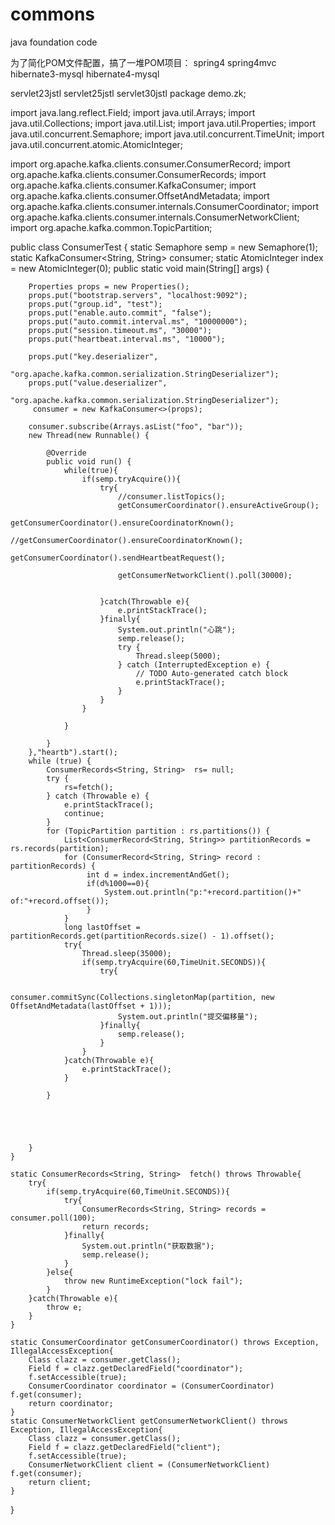# commons
java foundation code 

为了简化POM文件配置，搞了一堆POM项目：
spring4
spring4mvc
hibernate3-mysql
hibernate4-mysql

servlet23jstl
servlet25jstl
servlet30jstl
package demo.zk;

import java.lang.reflect.Field;
import java.util.Arrays;
import java.util.Collections;
import java.util.List;
import java.util.Properties;
import java.util.concurrent.Semaphore;
import java.util.concurrent.TimeUnit;
import java.util.concurrent.atomic.AtomicInteger;

import org.apache.kafka.clients.consumer.ConsumerRecord;
import org.apache.kafka.clients.consumer.ConsumerRecords;
import org.apache.kafka.clients.consumer.KafkaConsumer;
import org.apache.kafka.clients.consumer.OffsetAndMetadata;
import org.apache.kafka.clients.consumer.internals.ConsumerCoordinator;
import org.apache.kafka.clients.consumer.internals.ConsumerNetworkClient;
import org.apache.kafka.common.TopicPartition;

public class ConsumerTest {
	static Semaphore semp = new Semaphore(1);
	static KafkaConsumer<String, String> consumer;
	static AtomicInteger index = new AtomicInteger(0);
	public static void main(String[] args) {

		Properties props = new Properties();
		props.put("bootstrap.servers", "localhost:9092");
		props.put("group.id", "test");
		props.put("enable.auto.commit", "false");
		props.put("auto.commit.interval.ms", "10000000");
		props.put("session.timeout.ms", "30000");
		props.put("heartbeat.interval.ms", "10000");
		
		props.put("key.deserializer",
				"org.apache.kafka.common.serialization.StringDeserializer");
		props.put("value.deserializer",
				"org.apache.kafka.common.serialization.StringDeserializer");
		 consumer = new KafkaConsumer<>(props);
		
		consumer.subscribe(Arrays.asList("foo", "bar"));
		new Thread(new Runnable() {
			
			@Override
			public void run() {
				while(true){
					if(semp.tryAcquire()){
						try{
							//consumer.listTopics();
							getConsumerCoordinator().ensureActiveGroup();
							getConsumerCoordinator().ensureCoordinatorKnown();
							//getConsumerCoordinator().ensureCoordinatorKnown();
							getConsumerCoordinator().sendHeartbeatRequest();
							
							getConsumerNetworkClient().poll(30000);
							
						 
						}catch(Throwable e){
							e.printStackTrace();
						}finally{
							System.out.println("心跳");
							semp.release();
							try {
								Thread.sleep(5000);
							} catch (InterruptedException e) {
								// TODO Auto-generated catch block
								e.printStackTrace();
							}
						}
					}
					
				}
				
			}
		},"heartb").start();
		while (true) {
			ConsumerRecords<String, String>  rs= null;
			try {
				rs=fetch();
			} catch (Throwable e) {
				e.printStackTrace();
				continue;
			}
			for (TopicPartition partition : rs.partitions()) {
                List<ConsumerRecord<String, String>> partitionRecords = rs.records(partition);
                for (ConsumerRecord<String, String> record : partitionRecords) {
                	 int d = index.incrementAndGet();
    				 if(d%1000==0){
    					 System.out.println("p:"+record.partition()+" of:"+record.offset());
    				 }
                }
                long lastOffset = partitionRecords.get(partitionRecords.size() - 1).offset();
                try{
                	Thread.sleep(35000);
	                if(semp.tryAcquire(60,TimeUnit.SECONDS)){
	                	try{
	                		
	                		consumer.commitSync(Collections.singletonMap(partition, new OffsetAndMetadata(lastOffset + 1)));
	                		System.out.println("提交偏移量");
	                	}finally{
	                		semp.release();
	                	}
	                }
                }catch(Throwable e){
                	e.printStackTrace();
                }
			
			}
			 
			 
	             
			
			 
		}
	}
	
	static ConsumerRecords<String, String>  fetch() throws Throwable{
		try{
			if(semp.tryAcquire(60,TimeUnit.SECONDS)){
				try{
					ConsumerRecords<String, String> records = consumer.poll(100);
					return records; 
				}finally{
					System.out.println("获取数据");
					semp.release();
				}
			}else{
				throw new RuntimeException("lock fail");
			}
		}catch(Throwable e){
			throw e;
		}
	}
	
	static ConsumerCoordinator getConsumerCoordinator() throws Exception, IllegalAccessException{
		Class clazz = consumer.getClass();
		Field f = clazz.getDeclaredField("coordinator");
		f.setAccessible(true);
		ConsumerCoordinator coordinator = (ConsumerCoordinator) f.get(consumer);
		return coordinator;
	}
	static ConsumerNetworkClient getConsumerNetworkClient() throws Exception, IllegalAccessException{
		Class clazz = consumer.getClass();
		Field f = clazz.getDeclaredField("client");
		f.setAccessible(true);
		ConsumerNetworkClient client = (ConsumerNetworkClient) f.get(consumer);
		return client;
	}
	
	
}
